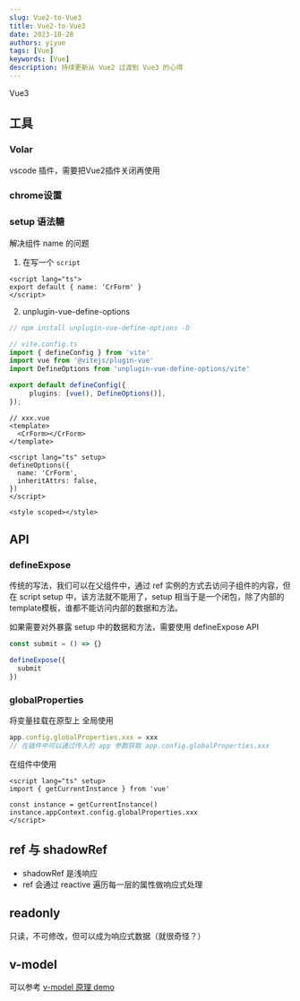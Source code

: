 ```yaml
---
slug: Vue2-to-Vue3
title: Vue2-to-Vue3
date: 2023-10-28
authors: yiyue
tags: [Vue]
keywords: [Vue]
description: 持续更新从 Vue2 过渡到 Vue3 的心得
---
```


 Vue3
<!-- truncate -->
## 工具
### Volar
vscode 插件，需要把Vue2插件关闭再使用

### chrome设置

### setup 语法糖
解决组件 name 的问题
1. 在写一个 `script`
```vue
<script lang="ts">
export default { name: 'CrForm' }
</script>
```

2. unplugin-vue-define-options
```ts
// npm install unplugin-vue-define-options -D

// vite.config.ts
import { defineConfig } from 'vite'
import vue from '@vitejs/plugin-vue'
import DefineOptions from 'unplugin-vue-define-options/vite'

export default defineConfig({
     plugins: [vue(), DefineOptions()],
});
```
```vue
// xxx.vue
<template>
  <CrForm></CrForm>
</template>
 
<script lang="ts" setup>
defineOptions({
  name: 'CrForm',
  inheritAttrs: false,
})
</script>
 
<style scoped></style>
```

## API
### defineExpose
传统的写法，我们可以在父组件中，通过 ref 实例的方式去访问子组件的内容，但在 script setup 中，该方法就不能用了，setup 相当于是一个闭包，除了内部的 template模板，谁都不能访问内部的数据和方法。

如果需要对外暴露 setup 中的数据和方法，需要使用 defineExpose API
```ts
const submit = () => {}

defineExpose({
  submit
})
```

### globalProperties
将变量挂载在原型上 全局使用
```ts
app.config.globalProperties.xxx = xxx
// 在插件中可以通过传入的 app 参数获取 app.config.globalProperties.xxx
```
在组件中使用
```vue
<script lang="ts" setup>
import { getCurrentInstance } from 'vue'

const instance = getCurrentInstance()
instance.appContext.config.globalProperties.xxx
</script>
```


## ref 与 shadowRef
* shadowRef 是浅响应
* ref 会通过 reactive 遍历每一层的属性做响应式处理

## readonly
只读，不可修改，但可以成为响应式数据（就很奇怪？）

##

## v-model
可以参考 [v-model 原理 demo](https://github.com/mistyu/vue3-project/src/views/VModelPage.vue)
